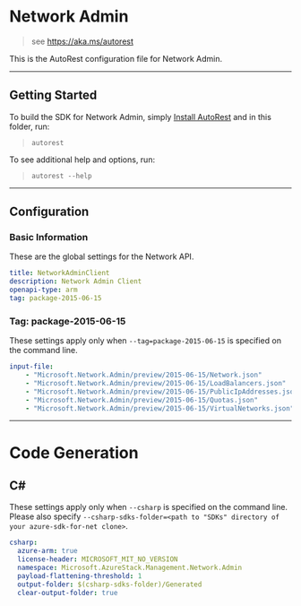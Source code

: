 # Network Admin

> see https://aka.ms/autorest

This is the AutoRest configuration file for Network Admin.

---
## Getting Started
To build the SDK for Network Admin, simply [Install AutoRest](https://aka.ms/autorest/install) and in this folder, run:

> `autorest`

To see additional help and options, run:

> `autorest --help`
---

## Configuration

### Basic Information
These are the global settings for the Network API.

``` yaml
title: NetworkAdminClient
description: Network Admin Client
openapi-type: arm
tag: package-2015-06-15
```

### Tag: package-2015-06-15

These settings apply only when `--tag=package-2015-06-15` is specified on the command line.

``` yaml $(tag) == 'package-2015-06-15'
input-file:
    - "Microsoft.Network.Admin/preview/2015-06-15/Network.json"
    - "Microsoft.Network.Admin/preview/2015-06-15/LoadBalancers.json"
    - "Microsoft.Network.Admin/preview/2015-06-15/PublicIpAddresses.json"
    - "Microsoft.Network.Admin/preview/2015-06-15/Quotas.json"
    - "Microsoft.Network.Admin/preview/2015-06-15/VirtualNetworks.json"
```

---
# Code Generation

## C#

These settings apply only when `--csharp` is specified on the command line.
Please also specify `--csharp-sdks-folder=<path to "SDKs" directory of your azure-sdk-for-net clone>`.

``` yaml $(csharp)
csharp:
  azure-arm: true
  license-header: MICROSOFT_MIT_NO_VERSION
  namespace: Microsoft.AzureStack.Management.Network.Admin
  payload-flattening-threshold: 1
  output-folder: $(csharp-sdks-folder)/Generated
  clear-output-folder: true
```
